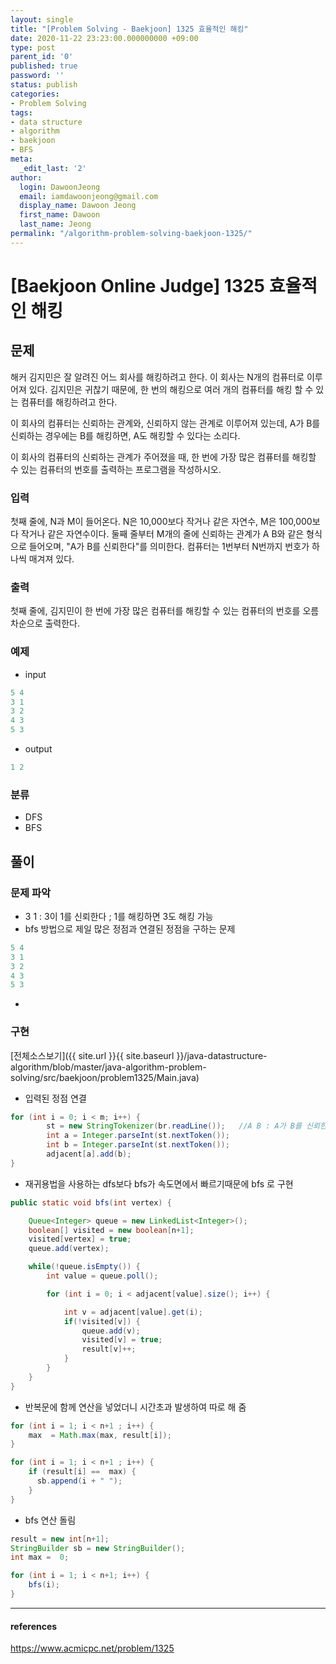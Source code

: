 ```yaml
---
layout: single
title: "[Problem Solving - Baekjoon] 1325 효율적인 해킹"
date: 2020-11-22 23:23:00.000000000 +09:00
type: post
parent_id: '0'
published: true
password: ''
status: publish
categories:
- Problem Solving
tags:
- data structure
- algorithm
- baekjoon
- BFS
meta:
  _edit_last: '2'
author:
  login: DawoonJeong
  email: iamdawoonjeong@gmail.com
  display_name: Dawoon Jeong
  first_name: Dawoon
  last_name: Jeong
permalink: "/algorithm-problem-solving-baekjoon-1325/"
---
```

# [Baekjoon Online Judge] 1325 효율적인 해킹

## 문제
해커 김지민은 잘 알려진 어느 회사를 해킹하려고 한다. 이 회사는 N개의 컴퓨터로 이루어져 있다. 김지민은 귀찮기 때문에, 한 번의 해킹으로 여러 개의 컴퓨터를 해킹 할 수 있는 컴퓨터를 해킹하려고 한다.

이 회사의 컴퓨터는 신뢰하는 관계와, 신뢰하지 않는 관계로 이루어져 있는데, A가 B를 신뢰하는 경우에는 B를 해킹하면, A도 해킹할 수 있다는 소리다.

이 회사의 컴퓨터의 신뢰하는 관계가 주어졌을 때, 한 번에 가장 많은 컴퓨터를 해킹할 수 있는 컴퓨터의 번호를 출력하는 프로그램을 작성하시오.

### 입력
첫째 줄에, N과 M이 들어온다. N은 10,000보다 작거나 같은 자연수, M은 100,000보다 작거나 같은 자연수이다. 둘째 줄부터 M개의 줄에 신뢰하는 관계가 A B와 같은 형식으로 들어오며, "A가 B를 신뢰한다"를 의미한다. 컴퓨터는 1번부터 N번까지 번호가 하나씩 매겨져 있다.

### 출력
첫째 줄에, 김지민이 한 번에 가장 많은 컴퓨터를 해킹할 수 있는 컴퓨터의 번호를 오름차순으로 출력한다.

### 예제
- input

```java
5 4
3 1
3 2
4 3
5 3
```

- output

```java
1 2
```

### 분류
- DFS
- BFS

## 풀이

### 문제 파악

- 3 1  : 3이 1를 신뢰한다 ; 1를 해킹하면 3도 해킹 가능
- bfs 방법으로 제일 많은 정점과 연결된 정점을 구하는 문제

```java
5 4
3 1
3 2
4 3
5 3
```


-
### 구현

[전체소스보기]({{ site.url }}{{ site.baseurl }}/java-datastructure-algorithm/blob/master/java-algorithm-problem-solving/src/baekjoon/problem1325/Main.java)

- 입력된 정점 연결

```java
for (int i = 0; i < m; i++) {
        st = new StringTokenizer(br.readLine());   //A B : A가 B를 신뢰한다 ; B를 해킹하면 A도 해킹 가능
        int a = Integer.parseInt(st.nextToken());
        int b = Integer.parseInt(st.nextToken());
        adjacent[a].add(b);
}
```

- 재귀용법을 사용하는 dfs보다 bfs가 속도면에서 빠르기때문에 bfs 로 구현

```java
public static void bfs(int vertex) {

    Queue<Integer> queue = new LinkedList<Integer>();
    boolean[] visited = new boolean[n+1];
    visited[vertex] = true;
    queue.add(vertex);

    while(!queue.isEmpty()) {
        int value = queue.poll();

        for (int i = 0; i < adjacent[value].size(); i++) {

            int v = adjacent[value].get(i);
            if(!visited[v]) {
                queue.add(v);
                visited[v] = true;
                result[v]++;
            }
        }
    }
}
```

- 반복문에 함께 연산을 넣었더니 시간초과 발생하여 따로 해 줌

```java
for (int i = 1; i < n+1 ; i++) {
    max  = Math.max(max, result[i]);
}

for (int i = 1; i < n+1 ; i++) {
    if (result[i] ==  max) {
      sb.append(i + " ");
    }
}
```


- bfs 연산 돌림

```java
result = new int[n+1];
StringBuilder sb = new StringBuilder();
int max =  0;

for (int i = 1; i < n+1; i++) {
    bfs(i);
}
```

---

#### references
<https://www.acmicpc.net/problem/1325>
